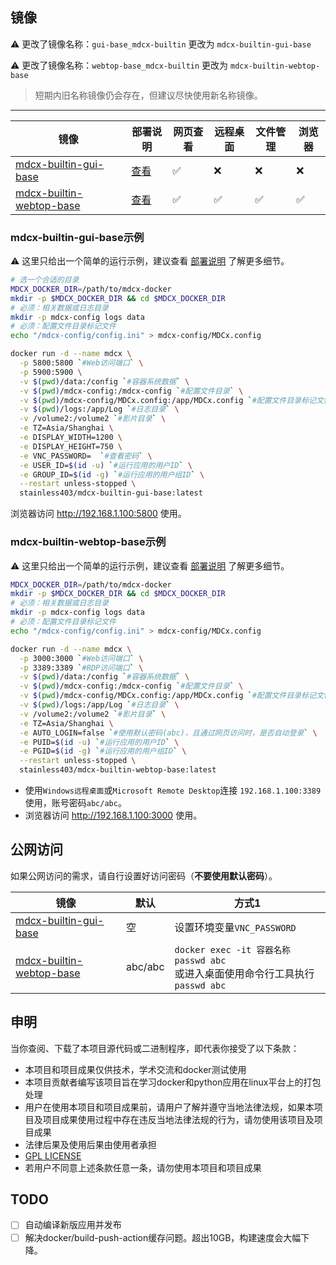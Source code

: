 ## 镜像
⚠️ 更改了镜像名称：`gui-base_mdcx-builtin` 更改为 `mdcx-builtin-gui-base`

⚠️ 更改了镜像名称：`webtop-base_mdcx-builtin` 更改为 `mdcx-builtin-webtop-base`

> 短期内旧名称镜像仍会存在，但建议尽快使用新名称镜像。
---


| 镜像 | 部署说明 | 网页查看 | 远程桌面 | 文件管理 | 浏览器 |
| --- | --- | --- | --- | --- | --- |
| [mdcx-builtin-gui-base](https://hub.docker.com/r/stainless403/mdcx-builtin-gui-base/tags) | [查看](https://github.com/northsea4/mdcx-docker/blob/main/docs/gui-base.md) | ✅ | ❌ | ❌ | ❌ |
| [mdcx-builtin-webtop-base](https://hub.docker.com/r/stainless403/mdcx-builtin-webtop-base/tags) | [查看](https://github.com/northsea4/mdcx-docker/blob/main/docs/webtop-base.md) | ✅ | ✅ | ✅ | ✅ |

### mdcx-builtin-gui-base示例
⚠️ 这里只给出一个简单的运行示例，建议查看 [部署说明](https://github.com/northsea4/mdcx-docker/blob/main/docs/gui-base.md) 了解更多细节。

```bash
# 选一个合适的目录
MDCX_DOCKER_DIR=/path/to/mdcx-docker
mkdir -p $MDCX_DOCKER_DIR && cd $MDCX_DOCKER_DIR
# 必须：相关数据或日志目录
mkdir -p mdcx-config logs data
# 必须：配置文件目录标记文件
echo "/mdcx-config/config.ini" > mdcx-config/MDCx.config

docker run -d --name mdcx \
  -p 5800:5800 `#Web访问端口` \
  -p 5900:5900 \
  -v $(pwd)/data:/config `#容器系统数据` \
  -v $(pwd)/mdcx-config:/mdcx-config `#配置文件目录` \
  -v $(pwd)/mdcx-config/MDCx.config:/app/MDCx.config `#配置文件目录标记文件` \
  -v $(pwd)/logs:/app/Log `#日志目录` \
  -v /volume2:/volume2 `#影片目录` \
  -e TZ=Asia/Shanghai \
  -e DISPLAY_WIDTH=1200 \
  -e DISPLAY_HEIGHT=750 \
  -e VNC_PASSWORD=  `#查看密码` \
  -e USER_ID=$(id -u) `#运行应用的用户ID` \
  -e GROUP_ID=$(id -g) `#运行应用的用户组ID` \
  --restart unless-stopped \
  stainless403/mdcx-builtin-gui-base:latest
```

浏览器访问 http://192.168.1.100:5800 使用。

### mdcx-builtin-webtop-base示例
⚠️ 这里只给出一个简单的运行示例，建议查看 [部署说明](https://github.com/northsea4/mdcx-docker/blob/main/docs/webtop-base.md) 了解更多细节。

```bash
MDCX_DOCKER_DIR=/path/to/mdcx-docker
mkdir -p $MDCX_DOCKER_DIR && cd $MDCX_DOCKER_DIR
# 必须：相关数据或日志目录
mkdir -p mdcx-config logs data
# 必须：配置文件目录标记文件
echo "/mdcx-config/config.ini" > mdcx-config/MDCx.config

docker run -d --name mdcx \
  -p 3000:3000 `#Web访问端口` \
  -p 3389:3389 `#RDP访问端口` \
  -v $(pwd)/data:/config `#容器系统数据` \
  -v $(pwd)/mdcx-config:/mdcx-config `#配置文件目录` \
  -v $(pwd)/mdcx-config/MDCx.config:/app/MDCx.config `#配置文件目录标记文件` \
  -v $(pwd)/logs:/app/Log `#日志目录` \
  -v /volume2:/volume2 `#影片目录` \
  -e TZ=Asia/Shanghai \
  -e AUTO_LOGIN=false `#使用默认密码(abc)，且通过网页访问时，是否自动登录` \
  -e PUID=$(id -u) `#运行应用的用户ID` \
  -e PGID=$(id -g) `#运行应用的用户组ID` \
  --restart unless-stopped \
  stainless403/mdcx-builtin-webtop-base:latest
```

- 使用`Windows远程桌面`或`Microsoft Remote Desktop`连接 `192.168.1.100:3389` 使用，账号密码`abc/abc`。
- 浏览器访问 http://192.168.1.100:3000 使用。


## 公网访问
如果公网访问的需求，请自行设置好访问密码（<b>不要使用默认密码</b>）。

| 镜像 | 默认 | 方式1 |
| --- | --- | --- |
| [mdcx-builtin-gui-base](https://hub.docker.com/r/stainless403/mdcx-builtin-gui-base/tags) | 空 | 设置环境变量`VNC_PASSWORD` |
| [mdcx-builtin-webtop-base](https://hub.docker.com/r/stainless403/mdcx-builtin-webtop-base/tags) | abc/abc | `docker exec -it 容器名称 passwd abc`<br>或进入桌面使用命令行工具执行`passwd abc` |


## 申明
当你查阅、下载了本项目源代码或二进制程序，即代表你接受了以下条款：

- 本项目和项目成果仅供技术，学术交流和docker测试使用
- 本项目贡献者编写该项目旨在学习docker和python应用在linux平台上的打包处理
- 用户在使用本项目和项目成果前，请用户了解并遵守当地法律法规，如果本项目及项目成果使用过程中存在违反当地法律法规的行为，请勿使用该项目及项目成果
- 法律后果及使用后果由使用者承担
- [GPL LICENSE](https://github.com/northsea4/mdcx-docker/blob/main/LICENSE.md)
- 若用户不同意上述条款任意一条，请勿使用本项目和项目成果


## TODO 
- [ ] 自动编译新版应用并发布
- [ ] 解决docker/build-push-action缓存问题。超出10GB，构建速度会大幅下降。